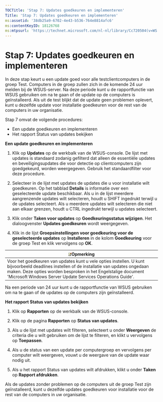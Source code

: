 ```yaml
---
TOCTitle: 'Stap 7: Updates goedkeuren en implementeren'
Title: 'Stap 7: Updates goedkeuren en implementeren'
ms:assetid: '38db25a9-6702-4e43-b536-764e8814afc6'
ms:contentKeyID: 18126768
ms:mtpsurl: 'https://technet.microsoft.com/nl-nl/library/Cc720504(v=WS.10)'
---
```


Stap 7: Updates goedkeuren en implementeren
===========================================

In deze stap keurt u een update goed voor alle testclientcomputers in de groep Test. Computers in de groep zullen zich in de komende 24 uur melden bij de WSUS-server. Na deze periode kunt u de rapportfunctie van WSUS gebruiken om na te gaan of de update op de computers is geïnstalleerd. Als uit de test blijkt dat de update geen problemen oplevert, kunt u dezelfde update voor installatie goedkeuren voor de rest van de computers in uw organisatie.

Stap 7 omvat de volgende procedures:

-   Een update goedkeuren en implementeren
-   Het rapport Status van updates bekijken

**Een update goedkeuren en implementeren**
1.  Klik op **Updates** op de werkbalk van de WSUS-console. De lijst met updates is standaard zodanig gefilterd dat alleen de essentiële updates en beveiligingsupdates die voor detectie op clientcomputers zijn goedgekeurd, worden weergegeven. Gebruik het standaardfilter voor deze procedure.

2.  Selecteer in de lijst met updates de updates die u voor installatie wilt goedkeuren. Op het tabblad **Details** is informatie over een geselecteerde update beschikbaar. Als u in de lijst meerdere aangrenzende updates wilt selecteren, houdt u SHIFT ingedrukt terwijl u de updates selecteert. Als u meerdere updates wilt selecteren die niet aan elkaar grenzen, houdt u CTRL ingedrukt terwijl u updates selecteert.

3.  Klik onder **Taken voor updates** op **Goedkeuringsstatus wijzigen**. Het dialoogvenster **Updates goedkeuren** wordt weergegeven.

4.  Klik in de lijst **Groepsinstellingen voor goedkeuring voor de geselecteerde updates** op **Installeren** in de kolom **Goedkeuring** voor de groep Test en klik vervolgens op **OK**.

| ![](images/Cc720504.note(WS.10).gif)Opmerking                                                                                                                                                                                                 |
|----------------------------------------------------------------------------------------------------------------------------------------------------------------------------------------------------------------------------------------------------------------------------|
| Voor het goedkeuren van updates kunt u vele opties instellen. U kunt bijvoorbeeld deadlines instellen of de installatie van updates ongedaan maken. Deze opties worden besproken in het Engelstalige document 'Microsoft Windows Server Update Services Operations Guide'. |

Na een periode van 24 uur kunt u de rapportfunctie van WSUS gebruiken om na te gaan of de updates op de computers zijn geïnstalleerd.

**Het rapport Status van updates bekijken**
1.  Klik op **Rapporten** op de werkbalk van de WSUS-console.

2.  Klik op de pagina **Rapporten** op **Status van updates**.

3.  Als u de lijst met updates wilt filteren, selecteert u onder **Weergeven** de criteria die u wilt gebruiken om de lijst te filteren, en klikt u vervolgens op **Toepassen**.

4.  Als u de status van een update per computergroep en vervolgens per computer wilt weergeven, vouwt u de weergave van de update waar nodig uit.

5.  Als u het rapport Status van updates wilt afdrukken, klikt u onder **Taken** op **Rapport afdrukken**.

Als de updates zonder problemen op de computers uit de groep Test zijn geïnstalleerd, kunt u dezelfde updates goedkeuren voor installatie voor de rest van de computers in uw organisatie.

